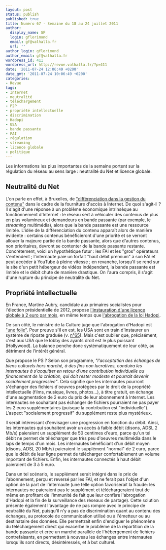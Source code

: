 ```yaml
---
layout: post
status: publish
published: true
title: Numéro 67 - Semaine du 18 au 24 juillet 2011
author:
  display_name: GF
  login: gflorimond
  email: gf@valhalla.fr
  url: ''
author_login: gflorimond
author_email: gf@valhalla.fr
wordpress_id: 411
wordpress_url: http://revue.valhalla.fr/?p=411
date: '2011-07-24 12:06:49 +0200'
date_gmt: '2011-07-24 10:06:49 +0200'
categories:
- Revue
tags:
- Internet
- neutralité
- téléchargement
- P2P
- propriété intellectuelle
- discrimination
- Hadopi
- USA
- bande passante
- FAI
- régulation
- streaming
- licence globale
- politique
---
```

<p>Les informations les plus importantes de la semaine portent sur la régulation du réseau au sens large : neutralité du Net et licence globale.</p>
<h2>Neutralité du Net</h2>
<p>L'on parle en effet, à Bruxelles, de <a href="http://www.pcinpact.com/actu/news/64673-neutralite-gestion-trafic-vivendi-alcatel.htm">"différenciation dans la gestion du contenu"</a> dans le cadre de la fourniture d'accès à Internet. De quoi s'agit-il ? Il s'agit d'une réponse à un problème économique intrinsèque au fonctionnement d'Internet : le réseau sert à véhiculer des contenus de plus en plus volumineux et demandeurs en bande passante (par exemple, le <i>streaming</i> multimédia), alors que la bande passante est une ressource limitée. L'idée de la différenciation du contenu apparaît alors de manière évidente : certains contenus bénéficieront d'une priorité et se verront allouer la majeure partie de la bande passante, alors que d'autres contenus, non prioritaires, devront se contenter de la bande passante restante. Concrètement, voici un hypothétique futur : les FAI et les "gros" opérateurs s'entendent ; l'internaute paie un forfait "haut débit premium" à son FAI et peut accéder à YouTube à pleine vitesse ; en revanche, lorsqu'il se rend sur le site d'un petit hébergeur de vidéos indépendant, la bande passante est limitée et le débit chute de manière drastique. On l'aura compris, il s'agit d'une rupture du principe de neutralité du Net.</p>
<h2>Propriété intellectuelle</h2>
<p>En France, Martine Aubry, candidate aux primaires socialistes pour l'élection présidentielle de 2012, propose <a href="http://www.numerama.com/magazine/19358-martine-aubry-propose-une-taxe-de-2-euros-par-mois-plutot-que-l-hadopi.html">l'instauration d'une licence globale à 2 euro par mois</a>, en même temps que <a href="http://www.pcinpact.com/actu/news/64707-martine-aubry-contribution-licence-globale.htm">l'abrogation de la loi Hadopi</a>.</p>
<p>De son côté, le ministre de la Culture juge que l'abrogation d'Hadopi est <a href="http://www.pcinpact.com/actu/news/64695-hadopi-frederic-mitterrand-absurde-folie.htm">"une folie"</a>. Pour preuve s'il en est, les USA sont en train d'instaurer un système de riposte graduée (v. <a href="http://revue.valhalla.fr/numeros/65/">n°65</a>). Mais c'est oublier que, précisément, c'est aux USA que le lobby des ayants droit est le plus puissant (Hollywood). La balance penche donc systématiquement de leur côté, au détriment de l'intérêt général.</p>
<p>Que propose le PS ? Selon son programme, <i>"l'acceptation des échanges de biens culturels hors marché, à des fins non lucratives, conduira les internautes à s'acquitter en retour d'une contribution individuelle au financement de la création, qui doit rester modeste et pourrait devenir socialement progressive"</i>. Cela signifie que les internautes pourront s'échanger des fichiers d'oeuvres protégées par le droit de la propriété intellectuelle (films, musique, livres, photos...), à titre gratuit, en échange d'une augmentation de 2 euro du prix de leur abonnement à Internet. Les internautes ne souhaitant pas échanger de fichiers pourraient ne pas payer les 2 euro supplémentaires (puisque la contribution est "individuelle"). L'aspect "socialement progressif" du supplément reste plus mystérieux.  </p>
<p>Il serait intéressant d'envisager une progression en fonction du débit. Ainsi, les internautes qui souhaitent avoir un accès à faible débit (disons, ADSL 2 Mb/s) paieraient un supplément de 50 centimes d'euro, parce qu'un tel débit ne permet de télécharger que très peu d'oeuvres multimédia dans le laps de temps d'un mois. Les internautes bénéficiant d'un débit moyen (disons, ADSL 20 Mb/s) paieraient le supplément "normal" de 2 euro, parce que le débit de leur ligne permet de télécharger confortablement un volume important de fichiers. Enfin, les internautes connectés à haut débit paieraient de 3 à 5 euro. </p>
<p>Dans un tel scénario, le supplément serait intégré dans le prix de l'abonnement, perçu et reversé par les FAI, et ne ferait pas l'objet d'un option de la part de l'internaute (une telle option favoriserait la fraude: les internautes ne paieraient pas le supplément et téléchargeraient tout de même en profitant de l'immunité de fait que leur confère l'abrogation d'Hadopi et la fin de la surveillance des réseaux de partage). Cette solution présente également l'avantage de ne pas rompre avec le principe de neutralité du Net, puisqu'il n'y a pas de discrimination quant au contenu des échanges, au protocole de communication utilisé ou à l'émetteur ou au destinataire des données. Elle permettrait enfin d'endiguer le phénomène du téléchargement direct qui exacerbe le problème de la répartition de la bande passante et crée un marché parallèle de l'hébergement de fichiers contrefaisants, en permettant à nouveau les échanges entre internautes lorsqu'ils sont directs, désintéressés, et à but culturel.</p>
